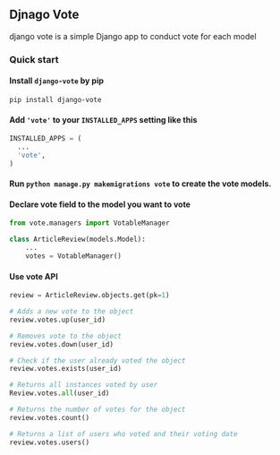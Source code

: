 ## Djnago Vote

django vote is a simple Django app to conduct vote for each model

### Quick start

#### Install `django-vote` by pip

```shell
pip install django-vote
```

#### Add `'vote'` to your `INSTALLED_APPS` setting like this

```python
INSTALLED_APPS = (
  ...
  'vote',
)
```

#### Run `python manage.py makemigrations vote` to create the vote models.


#### Declare vote field to the model you want to vote

```python
from vote.managers import VotableManager

class ArticleReview(models.Model):
    ...
    votes = VotableManager()
```

#### Use vote API

```python
review = ArticleReview.objects.get(pk=1)

# Adds a new vote to the object
review.votes.up(user_id)

# Removes vote to the object
review.votes.down(user_id)

# Check if the user already voted the object
review.votes.exists(user_id)

# Returns all instances voted by user
Review.votes.all(user_id)

# Returns the number of votes for the object
review.votes.count()

# Returns a list of users who voted and their voting date
review.votes.users()
```
